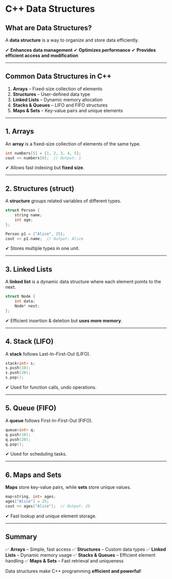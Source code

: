 # C++ Data Structures

## What are Data Structures?

A **data structure** is a way to organize and store data efficiently.

✔ **Enhances data management**
✔ **Optimizes performance**
✔ **Provides efficient access and modification**

---

## Common Data Structures in C++

1. **Arrays** – Fixed-size collection of elements
2. **Structures** – User-defined data type
3. **Linked Lists** – Dynamic memory allocation
4. **Stacks & Queues** – LIFO and FIFO structures
5. **Maps & Sets** – Key-value pairs and unique elements

---

## 1. Arrays

An **array** is a fixed-size collection of elements of the same type.

```cpp
int numbers[5] = {1, 2, 3, 4, 5};
cout << numbers[0];  // Output: 1
```

✔ Allows fast indexing but **fixed size**.

---

## 2. Structures (struct)

A **structure** groups related variables of different types.

```cpp
struct Person {
    string name;
    int age;
};

Person p1 = {"Alice", 25};
cout << p1.name;  // Output: Alice
```

✔ Stores multiple types in one unit.

---

## 3. Linked Lists

A **linked list** is a dynamic data structure where each element points to the next.

```cpp
struct Node {
    int data;
    Node* next;
};
```

✔ Efficient insertion & deletion but **uses more memory**.

---

## 4. Stack (LIFO)

A **stack** follows Last-In-First-Out (LIFO).

```cpp
stack<int> s;
s.push(10);
s.push(20);
s.pop();
```

✔ Used for function calls, undo operations.

---

## 5. Queue (FIFO)

A **queue** follows First-In-First-Out (FIFO).

```cpp
queue<int> q;
q.push(10);
q.push(20);
q.pop();
```

✔ Used for scheduling tasks.

---

## 6. Maps and Sets

**Maps** store key-value pairs, while **sets** store unique values.

```cpp
map<string, int> ages;
ages["Alice"] = 25;
cout << ages["Alice"];  // Output: 25
```

✔ Fast lookup and unique element storage.

---

## Summary

✅ **Arrays** – Simple, fast access
✅ **Structures** – Custom data types
✅ **Linked Lists** – Dynamic memory usage
✅ **Stacks & Queues** – Efficient element handling
✅ **Maps & Sets** – Fast retrieval and uniqueness

Data structures make C++ programming **efficient and powerful**!
